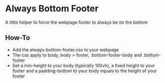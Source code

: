 # Always Bottom Footer

A little helper to force the webpage footer to always be on the bottom

## How-To

- Add the always-bottom-footer.css to your webpage
- The css apply to body, body > footer, .bottom-footer-body and .bottom-footer
- Set a min-height to your body (typically 100vh), a fixed height to your footer and a padding-bottom to your body equals to the height of your footer